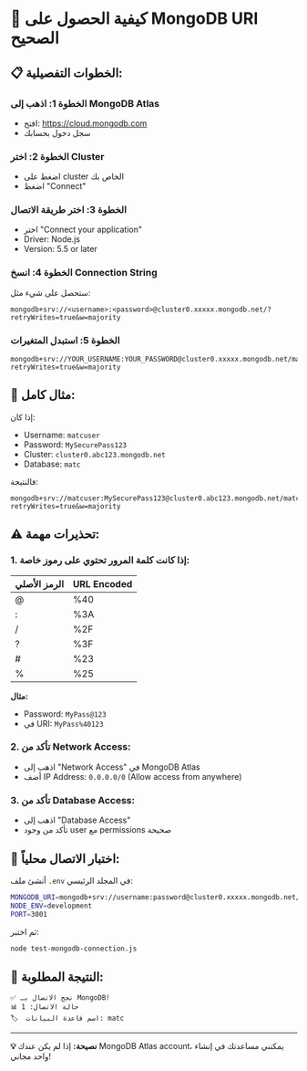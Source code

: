 # 🔗 كيفية الحصول على MongoDB URI الصحيح

## 📋 الخطوات التفصيلية:

### **الخطوة 1: اذهب إلى MongoDB Atlas**
- افتح: https://cloud.mongodb.com
- سجل دخول بحسابك

### **الخطوة 2: اختر Cluster**
- اضغط على cluster الخاص بك
- اضغط "Connect"

### **الخطوة 3: اختر طريقة الاتصال**
- اختر "Connect your application"
- Driver: Node.js
- Version: 5.5 or later

### **الخطوة 4: انسخ Connection String**
ستحصل على شيء مثل:
```
mongodb+srv://<username>:<password>@cluster0.xxxxx.mongodb.net/?retryWrites=true&w=majority
```

### **الخطوة 5: استبدل المتغيرات**
```
mongodb+srv://YOUR_USERNAME:YOUR_PASSWORD@cluster0.xxxxx.mongodb.net/matc?retryWrites=true&w=majority
```

## 🔧 **مثال كامل:**

إذا كان:
- Username: `matcuser`
- Password: `MySecurePass123`
- Cluster: `cluster0.abc123.mongodb.net`
- Database: `matc`

فالنتيجة:
```
mongodb+srv://matcuser:MySecurePass123@cluster0.abc123.mongodb.net/matc?retryWrites=true&w=majority
```

## ⚠️ **تحذيرات مهمة:**

### **1. إذا كانت كلمة المرور تحتوي على رموز خاصة:**
| الرمز الأصلي | URL Encoded |
|--------------|-------------|
| @            | %40         |
| :            | %3A         |
| /            | %2F         |
| ?            | %3F         |
| #            | %23         |
| %            | %25         |

**مثال:**
- Password: `MyPass@123`
- في URI: `MyPass%40123`

### **2. تأكد من Network Access:**
- اذهب إلى "Network Access" في MongoDB Atlas
- أضف IP Address: `0.0.0.0/0` (Allow access from anywhere)

### **3. تأكد من Database Access:**
- اذهب إلى "Database Access"
- تأكد من وجود user مع permissions صحيحة

## 🧪 **اختبار الاتصال محلياً:**

أنشئ ملف `.env` في المجلد الرئيسي:
```bash
MONGODB_URI=mongodb+srv://username:password@cluster0.xxxxx.mongodb.net/matc?retryWrites=true&w=majority
NODE_ENV=development
PORT=3001
```

ثم اختبر:
```bash
node test-mongodb-connection.js
```

## 🎯 **النتيجة المطلوبة:**
```
✅ نجح الاتصال بـ MongoDB!
📊 حالة الاتصال: 1
🏷️  اسم قاعدة البيانات: matc
```

---

**💡 نصيحة:** إذا لم يكن عندك MongoDB Atlas account، يمكنني مساعدتك في إنشاء واحد مجاني!
